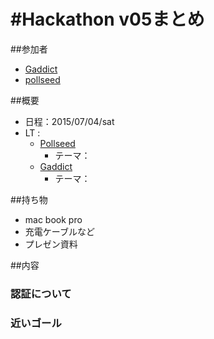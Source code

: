 # #Hackathon v05まとめ

##参加者
* [Gaddict](https://github.com/Gaddict)
* [pollseed](https://github.com/pollseed)

##概要
* 日程：2015/07/04/sat
* LT : 
  * [Pollseed](https://github.com/pollseed)
    * テーマ： [](http://www.slideshare.net/pollseed/)
  * [Gaddict](https://github.com/Gaddict)
    * テーマ： [](http://www.slideshare.net/Gaddict/)

##持ち物
* mac book pro
* 充電ケーブルなど
* プレゼン資料

##内容

### 認証について

### 近いゴール
